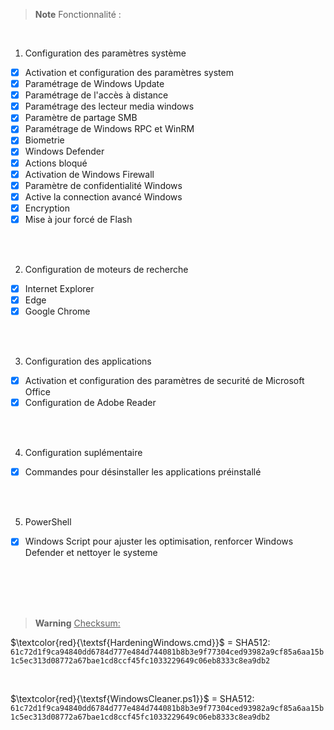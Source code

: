 > __Note__ Fonctionnalité :

<br>

1. Configuration des paramètres système
- [x] Activation et configuration des paramètres system
- [x] Paramétrage de Windows Update
- [x] Paramétrage de l'accès à distance
- [x] Paramétrage des lecteur media windows
- [x] Paramètre de partage SMB
- [x] Paramétrage de Windows RPC et WinRM
- [x] Biometrie
- [x] Windows Defender
- [x] Actions bloqué
- [x] Activation de Windows Firewall
- [x] Paramètre de confidentialité Windows
- [x] Active la connection avancé Windows
- [x] Encryption
- [x] Mise à jour forcé de Flash

<br>
<br>

2. Configuration de moteurs de recherche
- [x] Internet Explorer
- [x] Edge
- [x] Google Chrome

<br>
<br>

3. Configuration des applications
- [x] Activation et configuration des paramètres de securité de Microsoft Office
- [x] Configuration de Adobe Reader

<br>
<br>

4. Configuration suplémentaire
- [x] Commandes pour désinstaller les applications préinstallé

<br>
<br>

5. PowerShell
- [x] Windows Script pour ajuster les optimisation, renforcer Windows Defender et nettoyer le systeme

<br>
<br>
<br>
<br>

> __Warning__ <ins>Checksum:</ins>

<span> $\textcolor{red}{\textsf{HardeningWindows.cmd}}$ </span> = SHA512: <code>61c72d1f9ca94840dd6784d777e484d744081b8b3e9f77304ced93982a9cf85a6aa15b1c5ec313d08772a67bae1cd8ccf45fc1033229649c06eb8333c8ea9db2</code>

<br>

<span> $\textcolor{red}{\textsf{WindowsCleaner.ps1}}$ </sapn> = SHA512: <code>61c72d1f9ca94840dd6784d777e484d744081b8b3e9f77304ced93982a9cf85a6aa15b1c5ec313d08772a67bae1cd8ccf45fc1033229649c06eb8333c8ea9db2</code>
